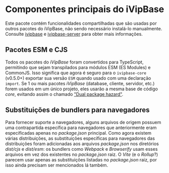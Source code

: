 # Componentes principais do iVipBase

Este pacote contém funcionalidades compartilhadas que são usadas por outros pacotes do iVipBase, não sendo necessário instalá-lo manualmente. Consulte [ivipbase](https://www.npmjs.com/package/ivipbase) e [ivipbase-server](https://www.npmjs.com/package/ivipbase-server) para obter mais informações.

## Pacotes ESM e CJS

Todos os pacotes do _iVipBase_ foram convertidos para TypeScript, permitindo que sejam transpilados para módulos ESM (ES Modules) e CommonJS. Isso significa que agora é seguro para o `ivipbase-core` (v0.5.0+) exportar sua versão `ESM` quando usado com uma declaração `import`. Se 1 ou mais pacotes _iVipBase_ (database, cliente, servidor, etc.) forem usados em um único projeto, eles usarão a mesma base de código _core_, evitando assim o chamado ["Dual package hazard"](https://nodejs.org/api/packages.html#packages_dual_package_hazard).

## Substituições de bundlers para navegadores

Para fornecer suporte a navegadores, alguns arquivos de origem possuem uma contrapartida específica para navegadores que anteriormente eram especificadas apenas no _package.json_ principal. Como agora existem várias distribuições, as substituições específicas para navegadores das distribuições foram adicionadas aos arquivos _package.json_ nos diretórios _dist/cjs_ e _dist/esm_: os bundlers como _Webpack_ e _Browserify_ usam esses arquivos em vez dos existentes no _package.json_ raiz. O _Vite_ (e o _Rollup_?) parecem usar apenas as substituições listadas no _package.json_ raiz, por isso ainda precisam ser mencionados lá também.